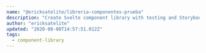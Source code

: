 ```yaml
---
name: "@ericksatelite/libreria-componentes-prueba"
description: "Create Svelte component library with testing and Storybook."
author: "ericksatelite"
updated: "2020-08-08T14:57:51.012Z"
tags: 
  - component-library
---
```

